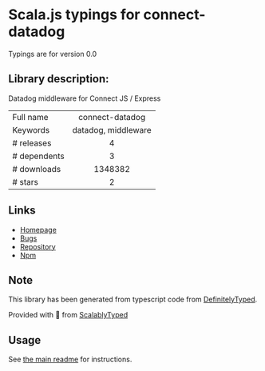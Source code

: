 
# Scala.js typings for connect-datadog

Typings are for version 0.0

## Library description:
Datadog middleware for Connect JS / Express

|                    |                 |
| ------------------ | :-------------: |
| Full name          | connect-datadog |
| Keywords           | datadog, middleware |
| # releases         | 4 |
| # dependents       | 3 |
| # downloads        | 1348382 |
| # stars            | 2 |

## Links
- [Homepage](https://github.com/DataDog/node-connect-datadog#readme)
- [Bugs](https://github.com/DataDog/node-connect-datadog/issues)
- [Repository](https://github.com/DataDog/node-connect-datadog)
- [Npm](https://www.npmjs.com/package/connect-datadog)
    


## Note
This library has been generated from typescript code from [DefinitelyTyped](https://definitelytyped.org).

Provided with :purple_heart: from [ScalablyTyped](https://github.com/oyvindberg/ScalablyTyped)

## Usage
See [the main readme](../../readme.md) for instructions.


